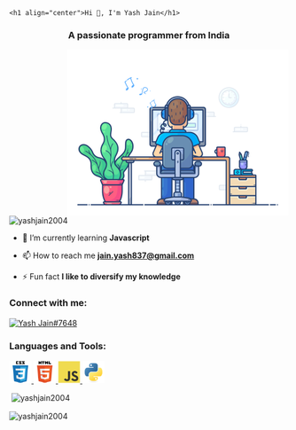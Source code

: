 
    <h1 align="center">Hi 👋, I'm Yash Jain</h1>
<h3 align="center">A passionate programmer from India</h3>

<img align = 'right' src="Coding GIF.gif" alt="" width="400">

<p align="left"> <img src="https://komarev.com/ghpvc/?username=yashjain2004&label=Profile%20views&color=0e75b6&style=flat" alt="yashjain2004" /> </p>

- 🌱 I’m currently learning **Javascript**

- 📫 How to reach me **jain.yash837@gmail.com**

- ⚡ Fun fact **I like to diversify my knowledge**

<h3 align="left">Connect with me:</h3>
<p align="left">
<a href="https://discord.gg/Yash Jain#7648" target="blank"><img align="center" src="https://raw.githubusercontent.com/rahuldkjain/github-profile-readme-generator/master/src/images/icons/Social/discord.svg" alt="Yash Jain#7648" height="30" width="40" /></a>
</p>

<h3 align="left">Languages and Tools:</h3>
<p align="left"> <a href="https://www.w3schools.com/css/" target="_blank" rel="noreferrer"> <img src="https://raw.githubusercontent.com/devicons/devicon/master/icons/css3/css3-original-wordmark.svg" alt="css3" width="40" height="40"/> </a> <a href="https://www.w3.org/html/" target="_blank" rel="noreferrer"> <img src="https://raw.githubusercontent.com/devicons/devicon/master/icons/html5/html5-original-wordmark.svg" alt="html5" width="40" height="40"/> </a> <a href="https://developer.mozilla.org/en-US/docs/Web/JavaScript" target="_blank" rel="noreferrer"> <img src="https://raw.githubusercontent.com/devicons/devicon/master/icons/javascript/javascript-original.svg" alt="javascript" width="40" height="40"/> </a> <a href="https://www.python.org" target="_blank" rel="noreferrer"> <img src="https://raw.githubusercontent.com/devicons/devicon/master/icons/python/python-original.svg" alt="python" width="40" height="40"/> </a> </p>

<p>&nbsp;<img align="center" src="https://github-readme-stats.vercel.app/api?username=yashjain2004&show_icons=true&locale=en" alt="yashjain2004" /></p>

<p><img align="center" src="https://github-readme-streak-stats.herokuapp.com/?user=yashjain2004&" alt="yashjain2004" /></p>
